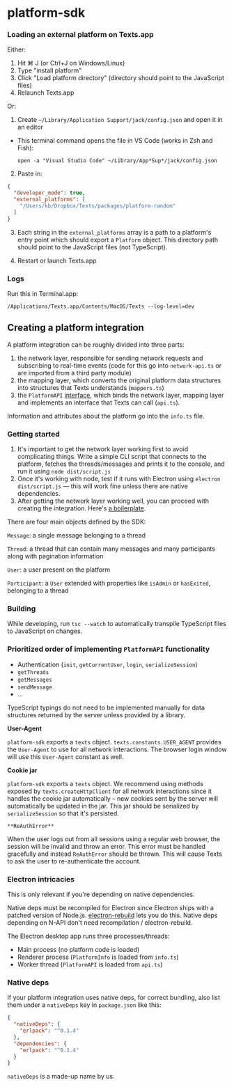 # platform-sdk

### Loading an external platform on Texts.app

Either:

1. Hit ⌘ J (or Ctrl+J on Windows/Linux)
2. Type "install platform"
3. Click "Load platform directory" (directory should point to the JavaScript files)
4. Relaunch Texts.app

Or:

1. Create `~/Library/Application Support/jack/config.json` and open it in an editor

  - This terminal command opens the file in VS Code (works in Zsh and Fish):

    ```
    open -a "Visual Studio Code" ~/Library/App*Sup*/jack/config.json
    ```

2. Paste in:

```json
{
  "developer_mode": true,
  "external_platforms": [
    "/Users/kb/Dropbox/Texts/packages/platform-random"
  ]
}
```

3. Each string in the `external_platforms` array is a path to a platform's entry point which should export a `Platform` object. This directory path should point to the JavaScript files (not TypeScript).

4. Restart or launch Texts.app

### Logs

Run this in Terminal.app:
```
/Applications/Texts.app/Contents/MacOS/Texts --log-level=dev
```

## Creating a platform integration

A platform integration can be roughly divided into three parts:

1. the network layer, responsible for sending network requests and subscribing to real-time events (code for this go into `network-api.ts` or are imported from a third party module)
2. the mapping layer, which converts the original platform data structures into structures that Texts understands (`mappers.ts`)
3. the `PlatformAPI` [interface](https://github.com/TextsHQ/platform-sdk/blob/master/src/types.ts#:~:text=PlatformAPI), which binds the network layer, mapping layer and implements an interface that Texts can call (`api.ts`).

Information and attributes about the platform go into the `info.ts` file.

### Getting started

1. It's important to get the network layer working first to avoid complicating things. Write a simple CLI script that connects to the platform, fetches the threads/messages and prints it to the console, and run it using `node dist/script.js` 
2. Once it's working with node, test if it runs with Electron using `electron dist/script.js` — this will work fine unless there are native dependencies.
3. After getting the network layer working well, you can proceed with creating the integration. Here's [a boilerplate](https://github.com/TextsHQ/platform-boilerplate).

There are four main objects defined by the SDK:

`Message`: a single message belonging to a thread

`Thread`: a thread that can contain many messages and many participants along with pagination information

`User`: a user present on the platform

`Participant`: a `User` extended with properties like `isAdmin` or `hasExited`, belonging to a thread

### Building

While developing, run `tsc --watch` to automatically transpile TypeScript files to JavaScript on changes.

### Prioritized order of implementing `PlatformAPI` functionality

- Authentication (`init`, `getCurrentUser`, `login`, `serializeSession`)
- `getThreads`
- `getMessages`
- `sendMessage`
- ...

TypeScript typings do not need to be implemented manually for data structures returned by the server unless provided by a library.

**User-Agent**

`platform-sdk` exports a `texts` object. `texts.constants.USER_AGENT` provides the `User-Agent` to use for all network interactions. The browser login window will use this `User-Agent` constant as well.

**Cookie jar**

`platform-sdk` exports a `texts` object. We recommend using methods exposed by `texts.createHttpClient` for all network interactions since it handles the cookie jar automatically – new cookies sent by the server will automatically be updated in the jar. This jar should be serialized by `serializeSession` so that it's persisted.

`**ReAuthError**`

When the user logs out from all sessions using a regular web browser, the session will be invalid and throw an error. This error must be handled gracefully and instead `ReAuthError` should be thrown. This will cause Texts to ask the user to re-authenticate the account.

### Electron intricacies

This is only relevant if you're depending on native dependencies. 

Native deps must be recompiled for Electron since Electron ships with a patched version of Node.js. [electron-rebuild](https://github.com/electron/electron-rebuild) lets you do this. Native deps depending on N-API don't need recompilation / electron-rebuild.

The Electron desktop app runs three processes/threads:

- Main process (no platform code is loaded)
- Renderer process (`PlatformInfo` is loaded from `info.ts`)
- Worker thread (`PlatformAPI` is loaded from `api.ts`)

### Native deps

If your platform integration uses native deps, for correct bundling, also list them under a `nativeDeps` key in `package.json` like this:

```json
{
  "nativeDeps": {
    "erlpack": "^0.1.4"
  },
  "dependencies": {
    "erlpack": "^0.1.4"
  }
}
```

`nativeDeps` is a made-up name by us.
